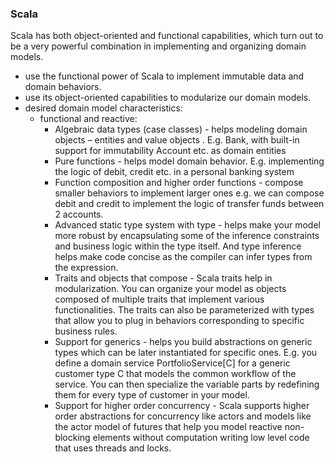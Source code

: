 ### Scala
Scala has both object-oriented and functional capabilities, which turn out to be a very powerful combination in
implementing and organizing domain models.
 - use the functional power of Scala to implement immutable data and domain behaviors.
 - use its object-oriented capabilities to modularize our domain models.
 - desired domain model characteristics:
   - functional and reactive:
        - Algebraic data types (case classes) - helps modeling domain objects – entities and value objects
        . E.g. Bank, with built-in support for immutability Account etc. as domain entities
        - Pure functions - helps model domain behavior. E.g. implementing the logic of debit, credit
          etc. in a personal banking system
        - Function composition and higher order functions - compose smaller behaviors to implement
          larger ones e.g. we can compose debit and credit to implement the logic of transfer funds
          between 2 accounts.
        - Advanced static type system with type - helps make your model more robust by encapsulating
          some of the inference constraints and business logic within the type itself. And type inference
          helps make code concise as the compiler can infer types from the
          expression.
        - Traits and objects that compose -  Scala traits help in modularization.
          You can organize your model as objects composed of multiple traits that implement various
          functionalities. The traits can also be parameterized with types that allow you to plug in
          behaviors corresponding to specific business rules.
        - Support for generics - helps you build abstractions on generic types which can be later
          instantiated for specific ones. E.g. you define a domain service
          PortfolioService[C] for a generic customer type C that models the
          common workflow of the service. You can then specialize the variable
          parts by redefining them for every type of customer in your model.
        - Support for higher order concurrency - Scala supports higher order abstractions for concurrency
          like actors and models like the actor model of futures that help you model reactive non-blocking
          elements without computation writing low level code that uses threads and locks.


